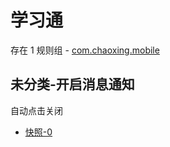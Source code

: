 # 学习通

存在 1 规则组 - [com.chaoxing.mobile](/src/apps/com.chaoxing.mobile.ts)

## 未分类-开启消息通知

自动点击关闭

- [快照-0](https://i.gkd.li/i/13197374)
